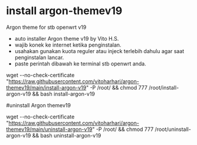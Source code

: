 # install argon-themev19
Argon theme for stb openwrt v19

- auto installer Argon theme v19 by Vito H.S.
- wajib konek ke internet ketika penginstalan. 
- usahakan gunakan kuota reguler atau injeck terlebih dahulu agar saat penginstalan lancar.
- paste perintah dibawah ke terminal stb openwrt anda.

wget --no-check-certificate "https://raw.githubusercontent.com/vitoharhari/argon-themev19/main/install-argon-v19" -P /root/ && chmod 777 /root/install-argon-v19 && bash install-argon-v19

#uninstall Argon themev19

wget --no-check-certificate "https://raw.githubusercontent.com/vitoharhari/argon-themev19/main/uninstall-argon-v19" -P /root/ && chmod 777 /root/uninstall-argon-v19 && bash uninstall-argon-v19
